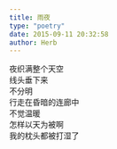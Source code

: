 ```yaml
---  
title: 雨夜  
type: "poetry"  
date: 2015-09-11 20:32:58  
author: Herb  
---  
```

夜织满整个天空  
线头垂下来  
不分明  
行走在昏暗的连廊中  
不觉温暖  
怎样以天为被啊  
我的枕头都被打湿了  

